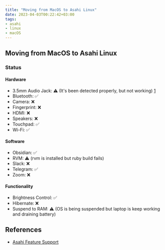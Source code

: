 ```yaml
---
title: "Moving from MacOS to Asahi Linux"
date: 2023-04-03T00:22:42+03:00
tags:
- asahi
- linux
- macOS
---
```


## Moving from MacOS to Asahi Linux

### Status
#### Hardware
- 3.5mm Audio Jack: ⚠ (It's been detected properly, but not working) [1](https://github.com/AsahiLinux/linux/issues/70#issuecomment-1324744251)
- Bluetooth: ✅
- Camera: ❌
- Fingerprint: ❌
- HDMI: ❌
- Speakers: ❌
- Touchpad: ✅
- Wi-Fi: ✅

#### Software
- Obsidian: ✅
- RVM: ⚠ (rvm is installed but ruby build fails)
- Slack: ❌
- Telegram: ✅
- Zoom: ❌

#### Functionality
- Brightness Control: ✅
- Hibernate: ❌
- Suspend to RAM: ⚠ (OS is being suspended but laptop is keep working and draining battery)

## References
- [Asahi Feature Support](https://github.com/AsahiLinux/docs/wiki/Feature-Support)

